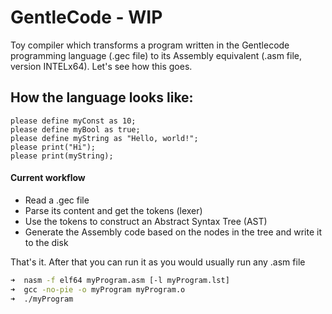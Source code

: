 # GentleCode - WIP
Toy compiler which transforms a program written in the Gentlecode programming language (.gec file) to its Assembly equivalent (.asm file, version INTELx64). Let's see how this goes.

## How the language looks like:

```
please define myConst as 10;
please define myBool as true;
please define myString as "Hello, world!";
please print("Hi");
please print(myString);
```

#### Current workflow

- Read a .gec file
- Parse its content and get the tokens (lexer)
- Use the tokens to construct an Abstract Syntax Tree (AST)
- Generate the Assembly code based on the nodes in the tree and write it to the disk

That's it. After that you can run it as you would usually run any .asm file

```bash
➜  nasm -f elf64 myProgram.asm [-l myProgram.lst]                       
➜  gcc -no-pie -o myProgram myProgram.o                                
➜  ./myProgram
``` 
